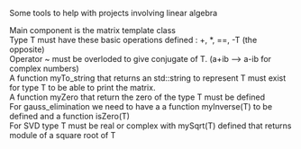 Some tools to help with projects involving linear algebra

Main component is the matrix template class  
Type T must have these basic operations defined : +, *, ==, -T (the opposite)  
Operator ~ must be overloded to give conjugate of T. (a+ib --> a-ib for complex numbers)  
A function myTo_string that returns an std::string to represent T must exist for type T to be able to print the matrix.  
A function myZero that return the zero of the type T must be defined  
For gauss_elimination we need to have a a function myInverse(T) to be defined and a function isZero(T)  
For SVD type T must be real or complex with mySqrt(T) defined that returns module of a square root of T  
